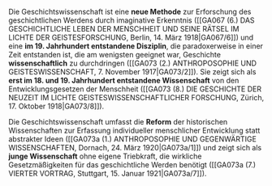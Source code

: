 
Die Geschichtswissenschaft ist eine **neue Methode** zur Erforschung des geschichtlichen Werdens durch imaginative Erkenntnis ([[GA067 (6.) DAS GESCHICHTLICHE LEBEN DER MENSCHHEIT UND SEINE RÄTSEL IM LICHTE DER GEISTESFORSCHUNG, Berlin, 14. März 1918|GA067/6]]) und eine **im 19. Jahrhundert entstandene Disziplin**, die paradoxerweise in einer Zeit entstanden ist, die am wenigsten geeignet war, Geschichte **wissenschaftlich** zu durchdringen ([[GA073 (2.) ANTHROPOSOPHIE UND GEISTESWISSENSCHAFT, 7. November 1917|GA073/2]]). Sie zeigt sich als **erst im 18. und 19. Jahrhundert entstandene Wissenschaft** von den Entwicklungsgesetzen der Menschheit ([[GA073 (8.) DIE GESCHICHTE DER NEUZEIT IM LICHTE GEISTESWISSENSCHAFTLICHER FORSCHUNG, Zürich, 17. Oktober 1918|GA073/8]]).

Die Geschichtswissenschaft umfasst die **Reform** der historischen Wissenschaften zur Erfassung individueller menschlicher Entwicklung statt abstrakter Ideen ([[GA073a (1.) ANTHROPOSOPHIE UND GEGENWÄRTIGE WISSENSCHAFTEN, Dornach, 24. März 1920|GA073a/1]]) und zeigt sich als **junge Wissenschaft** ohne eigene Triebkraft, die wirkliche Gesetzmäßigkeiten für das geschichtliche Werden benötigt ([[GA073a (7.) VIERTER VORTRAG, Stuttgart, 15. Januar 1921|GA073a/7]]).
